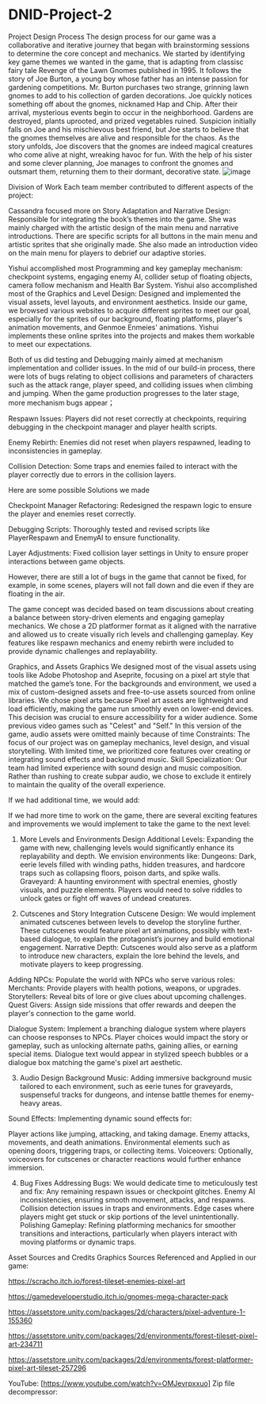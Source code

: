 # DNID-Project-2
Project Design Process
The design process for our game was a collaborative and iterative journey that began with brainstorming sessions to determine the core concept and mechanics. We started by identifying key game themes we wanted in the game, that is adapting from classisc fairy tale Revenge of the Lawn Gnomes published in 1995. It follows the story of Joe Burton, a young boy whose father has an intense passion for gardening competitions. Mr. Burton purchases two strange, grinning lawn gnomes to add to his collection of garden decorations. Joe quickly notices something off about the gnomes, nicknamed Hap and Chip. After their arrival, mysterious events begin to occur in the neighborhood. Gardens are destroyed, plants uprooted, and prized vegetables ruined. Suspicion initially falls on Joe and his mischievous best friend, but Joe starts to believe that the gnomes themselves are alive and responsible for the chaos. As the story unfolds, Joe discovers that the gnomes are indeed magical creatures who come alive at night, wreaking havoc for fun. With the help of his sister and some clever planning, Joe manages to confront the gnomes and outsmart them, returning them to their dormant, decorative state.
![image](https://github.com/user-attachments/assets/e0b2f954-1893-463e-ae7b-4785fcb5f1a0)


Division of Work
Each team member contributed to different aspects of the project:

Cassandra focused more on Story Adaptation and Narrative Design: Responsible for integrating the book’s themes into the game. She was mainly charged with the artistic design of the main menu and narrative introductions. There are specific scripts for all buttons in the main menu and artistic sprites that she originally made. She also made an introduction video on the main menu for players to debrief our adaptive stories. 

Yishui accomplished most Programming and key gameplay mechanism: checkpoint systems, engaging enemy AI, collider setup of floating objects, camera follow mechanism and Health Bar System.
Yishui also accomplished most of the Graphics and Level Design: Designed and implemented the visual assets, level layouts, and environment aesthetics. Inside our game, we browsed various websites to acquire different sprites to meet our goal, especially for the sprites of our background, floating platforms, player's animation movements, and Genmoe Enmeies' animations. Yishui implements these online sprites into the projects and makes them workable to meet our expectations.

Both of us did testing and Debugging mainly aimed at mechanism implementation and collider issues. In the mid of our build-in process, there were lots of bugs relating to object collisions and parameters of characters such as the attack range, player speed, and colliding issues when climbing and jumping. When the game production progresses to the later stage, more mechanism bugs appear；

Respawn Issues: Players did not reset correctly at checkpoints, requiring debugging in the checkpoint manager and player health scripts.

Enemy Rebirth: Enemies did not reset when players respawned, leading to inconsistencies in gameplay.

Collision Detection: Some traps and enemies failed to interact with the player correctly due to errors in the collision layers.

Here are some possible Solutions we made

Checkpoint Manager Refactoring: Redesigned the respawn logic to ensure the player and enemies reset correctly.

Debugging Scripts: Thoroughly tested and revised scripts like PlayerRespawn and EnemyAI to ensure functionality.

Layer Adjustments: Fixed collision layer settings in Unity to ensure proper interactions between game objects.

However, there are still a lot of bugs in the game that cannot be fixed, for example, in some scenes, players will not fall down and die even if they are floating in the air.

The game concept was decided based on team discussions about creating a balance between story-driven elements and engaging gameplay mechanics. We chose a 2D platformer format as it aligned with the narrative and allowed us to create visually rich levels and challenging gameplay. Key features like respawn mechanics and enemy rebirth were included to provide dynamic challenges and replayability.

Graphics, and Assets
Graphics
We designed most of the visual assets using tools like Adobe Photoshop and Aseprite, focusing on a pixel art style that matched the game’s tone. For the backgrounds and environment, we used a mix of custom-designed assets and free-to-use assets sourced from online libraries. We chose pixel arts because Pixel art assets are lightweight and load efficiently, making the game run smoothly even on lower-end devices. This decision was crucial to ensure accessibility for a wider audience. Some previous video games such as "Celest" and "Self." In this version of the game, audio assets were omitted mainly because of time Constraints: The focus of our project was on gameplay mechanics, level design, and visual storytelling. With limited time, we prioritized core features over creating or integrating sound effects and background music. Skill Specialization: Our team had limited experience with sound design and music composition. Rather than rushing to create subpar audio, we chose to exclude it entirely to maintain the quality of the overall experience.


If we had additional time, we would add:

If we had more time to work on the game, there are several exciting features and improvements we would implement to take the game to the next level:

1. More Levels and Environments
Design Additional Levels: Expanding the game with new, challenging levels would significantly enhance its replayability and depth. We envision environments like:
Dungeons: Dark, eerie levels filled with winding paths, hidden treasures, and hardcore traps such as collapsing floors, poison darts, and spike walls.
Graveyard: A haunting environment with spectral enemies, ghostly visuals, and puzzle elements. Players would need to solve riddles to unlock gates or fight off waves of undead creatures.

2. Cutscenes and Story Integration
Cutscene Design: We would implement animated cutscenes between levels to develop the storyline further. These cutscenes would feature pixel art animations, possibly with text-based dialogue, to explain the protagonist’s journey and build emotional engagement.
Narrative Depth: Cutscenes would also serve as a platform to introduce new characters, explain the lore behind the levels, and motivate players to keep progressing.

  Adding NPCs:
  Populate the world with NPCs who serve various roles:
  Merchants: Provide players with health potions, weapons, or upgrades.
  Storytellers: Reveal bits of lore or give clues about upcoming challenges.
  Quest Givers: Assign side missions that offer rewards and deepen the player's connection to the game world.

  Dialogue System:
  Implement a branching dialogue system where players can choose responses to NPCs.
  Player choices would impact the story or gameplay, such as unlocking alternate paths, gaining allies, or earning special items.
  Dialogue text would appear in stylized speech bubbles or a dialogue box matching the game's pixel art aesthetic.

3. Audio Design
Background Music: Adding immersive background music tailored to each environment, such as eerie tunes for graveyards, suspenseful tracks for dungeons, and intense battle themes for enemy-heavy areas.

  Sound Effects: Implementing dynamic sound effects for:

  Player actions like jumping, attacking, and taking damage.
  Enemy attacks, movements, and death animations.
  Environmental elements such as opening doors, triggering traps, or collecting items.
  Voiceovers: Optionally, voiceovers for cutscenes or character reactions would further enhance immersion.

4. Bug Fixes
Addressing Bugs: We would dedicate time to meticulously test and fix:
Any remaining respawn issues or checkpoint glitches.
Enemy AI inconsistencies, ensuring smooth movement, attacks, and respawns.
Collision detection issues in traps and environments.
Edge cases where players might get stuck or skip portions of the level unintentionally.
Polishing Gameplay: Refining platforming mechanics for smoother transitions and interactions, particularly when players interact with moving platforms or dynamic traps.


Asset Sources and Credits
Graphics Sources Referenced and Applied in our game:

https://scracho.itch.io/forest-tileset-enemies-pixel-art

https://gamedeveloperstudio.itch.io/gnomes-mega-character-pack

https://assetstore.unity.com/packages/2d/characters/pixel-adventure-1-155360

https://assetstore.unity.com/packages/2d/environments/forest-tileset-pixel-art-234711

https://assetstore.unity.com/packages/2d/environments/forest-platformer-pixel-art-tileset-257296

YouTube: [https://www.youtube.com/watch?v=OMJevrpxxuo]
Zip file decompressor:
